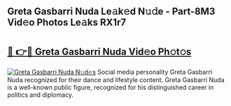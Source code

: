 ## Greta Gasbarri Nuda Le𝚊k𝚎d N𝚞𝚍e - Part-8M3 Vid𝚎o Photos Le𝚊ks RX1r7

# <h2><a href="http://fbf5qr5.evod.top/?m=Greta+Gasbarri+Nuda">🔗 👉🔴 Greta Gasbarri Nuda Vid𝚎o Ph𝚘t𝚘s</a></h2>

[![Greta Gasbarri Nuda N𝚞d𝚎s](https://i.imgur.com/8V9OHl7.gif)](http://fbf5qr5.evod.top/?m=Greta+Gasbarri+Nuda)
Social media personality Greta Gasbarri Nuda recognized for their dance and lifestyle content. Greta Gasbarri Nuda is a well-known public figure, recognized for his distinguished career in politics and diplomacy. 

